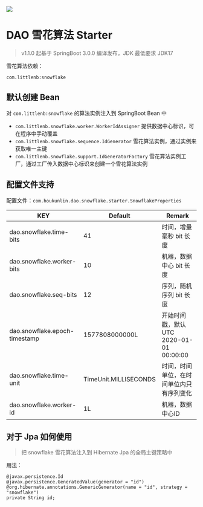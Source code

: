 [![](https://jitpack.io/v/houkunlin/dao-snowflake-starter.svg)](https://jitpack.io/#houkunlin/dao-snowflake-starter)

# DAO 雪花算法 Starter

> v1.1.0 起基于 SpringBoot 3.0.0 编译发布，JDK 最低要求 JDK17

雪花算法依赖：
```
com.littlenb:snowflake
```



## 默认创建 Bean

对 `com.littlenb:snowflake` 的算法实例注入到 SpringBoot Bean 中

- `com.littlenb.snowflake.worker.WorkerIdAssigner` 提供数据中心标识，可在程序中手动覆盖
- `com.littlenb.snowflake.sequence.IdGenerator` 雪花算法实例，通过实例来获取唯一主键
- `com.littlenb.snowflake.support.IdGeneratorFactory` 雪花算法实例工厂，通过工厂传入数据中心标识来创建一个雪花算法实例



## 配置文件支持

配置文件：`com.houkunlin.dao.snowflake.starter.SnowflakeProperties`

| KEY | Default | Remark |
| ----------------------------- | --------------------- |---------------------------------------- |
| dao.snowflake.time-bits | 41 | 时间，增量毫秒 bit 长度 |
| dao.snowflake.worker-bits | 10| 机器，数据中心 bit 长度 |
| dao.snowflake.seq-bits | 12 | 序列，随机序列 bit 长度 |
| dao.snowflake.epoch-timestamp | 1577808000000L | 开始时间戳，默认 UTC 2020-01-01 00:00:00 |
| dao.snowflake.time-unit | TimeUnit.MILLISECONDS | 时间，时间单位，在时间单位内只有序列变化 |
| dao.snowflake.worker-id | 1L | 机器，数据中心ID |



## 对于 Jpa 如何使用

> 把 snowflake 雪花算法注入到 Hibernate Jpa 的全局主键策略中



用法：

```
@javax.persistence.Id
@javax.persistence.GeneratedValue(generator = "id")
@org.hibernate.annotations.GenericGenerator(name = "id", strategy = "snowflake")
private String id;
```
